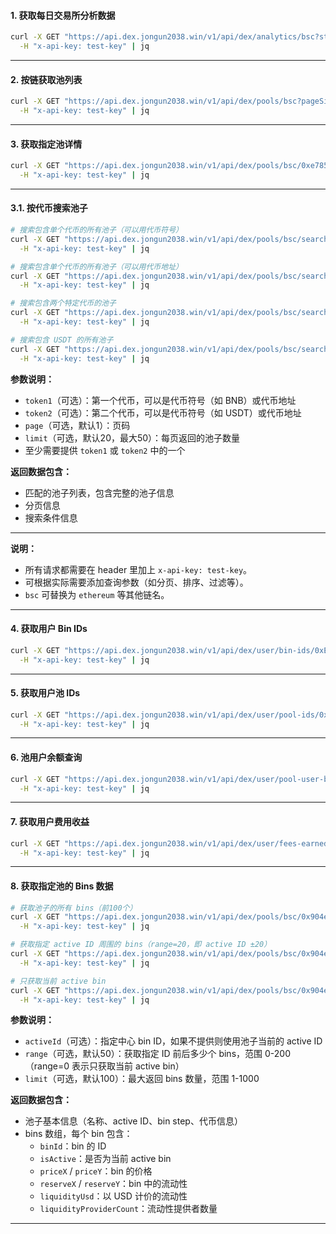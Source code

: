 #### 1. 获取每日交易所分析数据

```bash
curl -X GET "https://api.dex.jongun2038.win/v1/api/dex/analytics/bsc?startTime=1672531200&endTime=1704067200&version=all" \
  -H "x-api-key: test-key" | jq
```

---

#### 2. 按链获取池列表

```bash
curl -X GET "https://api.dex.jongun2038.win/v1/api/dex/pools/bsc?pageSize=10&pageNum=1&orderBy=volume" \
  -H "x-api-key: test-key" | jq
```

---

#### 3. 获取指定池详情

```bash
curl -X GET "https://api.dex.jongun2038.win/v1/api/dex/pools/bsc/0xe785e0899e7acd50a55f6b517f1f9c46574c9d7c" \
  -H "x-api-key: test-key" | jq
```

---

#### 3.1. 按代币搜索池子

```bash
# 搜索包含单个代币的所有池子（可以用代币符号）
curl -X GET "https://api.dex.jongun2038.win/v1/api/dex/pools/bsc/search?token1=WBNB&page=1&limit=20" \
  -H "x-api-key: test-key" | jq

# 搜索包含单个代币的所有池子（可以用代币地址）
curl -X GET "https://api.dex.jongun2038.win/v1/api/dex/pools/bsc/search?token1=0xbb4CdB9CBd36B01bD1cBaEBF2De08d9173bc095c&page=1&limit=20" \
  -H "x-api-key: test-key" | jq

# 搜索包含两个特定代币的池子
curl -X GET "https://api.dex.jongun2038.win/v1/api/dex/pools/bsc/search?token1=WBNB&token2=USDT&page=1&limit=10" \
  -H "x-api-key: test-key" | jq

# 搜索包含 USDT 的所有池子
curl -X GET "https://api.dex.jongun2038.win/v1/api/dex/pools/bsc/search?token2=USDT&limit=30" \
  -H "x-api-key: test-key" | jq
```

**参数说明：**

- `token1`（可选）：第一个代币，可以是代币符号（如 BNB）或代币地址
- `token2`（可选）：第二个代币，可以是代币符号（如 USDT）或代币地址  
- `page`（可选，默认1）：页码
- `limit`（可选，默认20，最大50）：每页返回的池子数量
- 至少需要提供 `token1` 或 `token2` 中的一个

**返回数据包含：**

- 匹配的池子列表，包含完整的池子信息
- 分页信息
- 搜索条件信息

---

**说明：**

- 所有请求都需要在 header 里加上 `x-api-key: test-key`。
- 可根据实际需要添加查询参数（如分页、排序、过滤等）。
- `bsc` 可替换为 `ethereum` 等其他链名。

---

#### 4. 获取用户 Bin IDs

```bash
curl -X GET "https://api.dex.jongun2038.win/v1/api/dex/user/bin-ids/0xE0A051f87bb78f38172F633449121475a193fC1A/bsc/0xa871c952b96ad832ef4b12f1b96b5244a4106090" \
  -H "x-api-key: test-key" | jq
```

---

#### 5. 获取用户池 IDs

```bash
curl -X GET "https://api.dex.jongun2038.win/v1/api/dex/user/pool-ids/0xE0A051f87bb78f38172F633449121475a193fC1A/bsc?pageSize=20&pageNum=1" \
  -H "x-api-key: test-key" | jq
```

---

#### 6. 池用户余额查询

```bash
curl -X GET "https://api.dex.jongun2038.win/v1/api/dex/user/pool-user-balances?chainId=97&lpAddress=0xE0A051f87bb78f38172F633449121475a193fC1A&poolAddress=0x406ca3b0acd27b8060c84902d2b0cab6f5ad898d" \
  -H "x-api-key: test-key" | jq
```

---

#### 7. 获取用户费用收益

```bash
curl -X GET "https://api.dex.jongun2038.win/v1/api/dex/user/fees-earned/bsc/0xE0A051f87bb78f38172F633449121475a193fC1A/0x406ca3b0acd27b8060c84902d2b0cab6f5ad898d" \
  -H "x-api-key: test-key" | jq
```

---

#### 8. 获取指定池的 Bins 数据

```bash
# 获取池子的所有 bins（前100个）
curl -X GET "https://api.dex.jongun2038.win/v1/api/dex/pools/bsc/0x904ede072667c4bc3d7e6919b4a0a442559295c8/bins" \
  -H "x-api-key: test-key" | jq

# 获取指定 active ID 周围的 bins（range=20，即 active ID ±20）
curl -X GET "https://api.dex.jongun2038.win/v1/api/dex/pools/bsc/0x904ede072667c4bc3d7e6919b4a0a442559295c8/bins?activeId=8391210&range=20&limit=50" \
  -H "x-api-key: test-key" | jq

# 只获取当前 active bin
curl -X GET "https://api.dex.jongun2038.win/v1/api/dex/pools/bsc/0x904ede072667c4bc3d7e6919b4a0a442559295c8/bins?range=0&limit=1" \
  -H "x-api-key: test-key" | jq
```

**参数说明：**

- `activeId`（可选）：指定中心 bin ID，如果不提供则使用池子当前的 active ID
- `range`（可选，默认50）：获取指定 ID 前后多少个 bins，范围 0-200（range=0 表示只获取当前 active bin）
- `limit`（可选，默认100）：最大返回 bins 数量，范围 1-1000

**返回数据包含：**

- 池子基本信息（名称、active ID、bin step、代币信息）
- bins 数组，每个 bin 包含：
  - `binId`：bin 的 ID
  - `isActive`：是否为当前 active bin
  - `priceX` / `priceY`：bin 的价格
  - `reserveX` / `reserveY`：bin 中的流动性
  - `liquidityUsd`：以 USD 计价的流动性
  - `liquidityProviderCount`：流动性提供者数量

---
